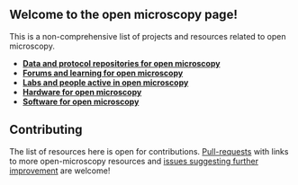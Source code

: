 ## Welcome to the open microscopy page!
This is a non-comprehensive list of projects and resources related to open microscopy. 

* [**Data and protocol repositories for open microscopy**](/src/OM_Repos.md)	
* [**Forums and learning for open microscopy**](/src/OM_Forums.md)	
* [**Labs and people active in open microscopy**](/src/OM_Labs.md)	
* [**Hardware for open microscopy**](/src/OM_Hardware.md) 
* [**Software for open microscopy**](/src/OM_Software.md)

## Contributing
The list of resources here is open for contributions. [Pull-requests](https://github.com/HohlbeinLab/OpenMicroscopy/pulls) with links to more open-microscopy resources and [issues suggesting further improvement](https://github.com/HohlbeinLab/OpenMicroscopy/issues) are welcome!
